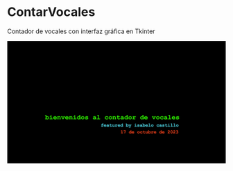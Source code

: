 # ContarVocales
Contador de vocales con interfaz gráfica en Tkinter

![Texto alternativo](fondo_futurista.jpg)
